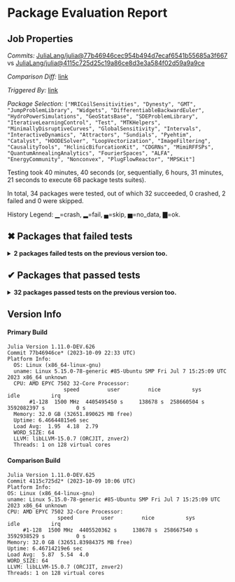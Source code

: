 # Package Evaluation Report

## Job Properties

*Commits:* [JuliaLang/julia@77b46946cec954b494d7ecaf6541b55685a3f667](https://github.com/JuliaLang/julia/commit/77b46946cec954b494d7ecaf6541b55685a3f667) vs [JuliaLang/julia@4115c725d25c19a86ce8d3e3a584f02d59a9a9ce](https://github.com/JuliaLang/julia/commit/4115c725d25c19a86ce8d3e3a584f02d59a9a9ce)

*Comparison Diff:* [link](https://github.com/JuliaLang/julia/compare/4115c725d25c19a86ce8d3e3a584f02d59a9a9ce...77b46946cec954b494d7ecaf6541b55685a3f667)

*Triggered By:* [link](https://github.com/JuliaLang/julia/pull/51590#issuecomment-1755691756)

*Package Selection:* `["MRICoilSensitivities", "Dynesty", "GMT", "JumpProblemLibrary", "Widgets", "DifferentiableBackwardEuler", "HydroPowerSimulations", "GeoStatsBase", "SDEProblemLibrary", "IterativeLearningControl", "Test", "MTKHelpers", "MinimallyDisruptiveCurves", "GlobalSensitivity", "Intervals", "InteractiveDynamics", "Attractors", "Sundials", "Pyehtim", "Catalyst", "HOODESolver", "LoopVectorization", "ImageFiltering", "CausalityTools", "HclinicBifurcationKit", "CDGRNs", "MimiRFFSPs", "QuantumAnnealingAnalytics", "FourierSpaces", "ALFA", "EnergyCommunity", "Nonconvex", "PlugFlowReactor", "MPSKit"]`

Testing took 40 minutes, 40 seconds (or, sequentially, 6 hours, 31 minutes, 21 seconds to execute 68 package tests suites).

In total, 34 packages were tested, out of which 32 succeeded, 0 crashed, 2 failed and 0 were skipped.


History Legend: ▁=crash, ▂=fail, ▄=skip, ▅=no_data, ▇=ok.

## ✖ Packages that failed tests

<details><summary><strong>2 packages failed tests on the previous version too.</strong></summary>
<p>

<details open><summary>Package has test failures (1 packages):</summary>
<p>


| Package | History (9-10 to 10-9) |
| ------- | ------- |
| [Intervals v1.10.0](https://s3.amazonaws.com/julialang-reports/nanosoldier/pkgeval/by_hash/77b4694_vs_4115c72/Intervals.primary.log) | <span class="history">▇▇▇▇▇▇▇▇▇▇▇▇▇▇▅▇▇▇▇▇▇▇▇▇▅▂▇▇▂▇</span> |

</p>
</details>

<details open><summary>Tests became inactive (1 packages):</summary>
<p>


| Package | History (9-10 to 10-9) |
| ------- | ------- |
| [Pyehtim v0.1.2](https://s3.amazonaws.com/julialang-reports/nanosoldier/pkgeval/by_hash/77b4694_vs_4115c72/Pyehtim.primary.log) | <span class="history">▇▇▂▂▂▂▂▂▇▇▇▂▇▇▅▂▇▇▂▇▂▇▂▂▅▇▇▂▇▇</span> |

</p>
</details>

</p>
</details>


## ✔ Packages that passed tests

<details><summary><strong>32 packages passed tests on the previous version too.</strong></summary>
<p>

| Package | History (9-10 to 10-9) |
| ------- | ------- |
| [Test](https://s3.amazonaws.com/julialang-reports/nanosoldier/pkgeval/by_hash/77b4694_vs_4115c72/Test.primary.log) | <span class="history">▂▂▇▂▇▇▇▂▂▂▂▇▂▇▅▂▂▇▇▇▂▂▂▂▅▂▂▂▇▇</span> |
| [LoopVectorization v0.12.165](https://s3.amazonaws.com/julialang-reports/nanosoldier/pkgeval/by_hash/77b4694_vs_4115c72/LoopVectorization.primary.log) | <span class="history">▂▂▂▇▇▇▂▂▂▂▂▂▂▂▅▇▇▂▂▇▂▂▂▇▅▂▇▂▂▂</span> |
| [ImageFiltering v0.7.8](https://s3.amazonaws.com/julialang-reports/nanosoldier/pkgeval/by_hash/77b4694_vs_4115c72/ImageFiltering.primary.log) | <span class="history">▇▇▇▇▇▇▇▇▇▇▇▇▇▇▅▇▇▇▇▇▇▇▂▇▅▇▇▇▇▇</span> |
| [Widgets v0.6.6](https://s3.amazonaws.com/julialang-reports/nanosoldier/pkgeval/by_hash/77b4694_vs_4115c72/Widgets.primary.log) | <span class="history">▇▇▇▇▇▇▇▇▇▇▇▇▇▇▅▇▇▇▇▇▇▇▇▇▅▇▇▇▇▇</span> |
| [Sundials v4.20.0](https://s3.amazonaws.com/julialang-reports/nanosoldier/pkgeval/by_hash/77b4694_vs_4115c72/Sundials.primary.log) | <span class="history">▇▇▇▇▇▇▇▇▇▇▇▇▇▇▅▂▇▂▇▇▇▇▇▇▅▇▇▇▂▇</span> |
| [GeoStatsBase v0.38.0](https://s3.amazonaws.com/julialang-reports/nanosoldier/pkgeval/by_hash/77b4694_vs_4115c72/GeoStatsBase.primary.log) | <span class="history">▇▇▂▇▇▇▇▇▇▇▇▇▇▇▅▇▇▇▇▂▇▇▇▇▅▇▇▇▇▇</span> |
| [Catalyst v13.5.0](https://s3.amazonaws.com/julialang-reports/nanosoldier/pkgeval/by_hash/77b4694_vs_4115c72/Catalyst.primary.log) | <span class="history">▂▂▂▂▂▂▂▂▂▂▂▂▂▂▅▂▂▂▂▂▂▂▂▂▅▇▇▇▂▇</span> |
| [GMT v1.6.0](https://s3.amazonaws.com/julialang-reports/nanosoldier/pkgeval/by_hash/77b4694_vs_4115c72/GMT.primary.log) | <span class="history">▇▇▁▂▇▇▇▇▇▁▇▇▇▇▅▇▇▁▇▇▁▁▇▇▅▁▇▁▇▇</span> |
| [Attractors v1.12.0](https://s3.amazonaws.com/julialang-reports/nanosoldier/pkgeval/by_hash/77b4694_vs_4115c72/Attractors.primary.log) | <span class="history">▇▇▇▇▂▂▂▂▇▂▂▇▇▇▅▂▂▂▂▂▂▂▂▇▅▂▇▇▇▇</span> |
| [GlobalSensitivity v2.3.0](https://s3.amazonaws.com/julialang-reports/nanosoldier/pkgeval/by_hash/77b4694_vs_4115c72/GlobalSensitivity.primary.log) | <span class="history">▇▇▇▇▇▇▇▇▇▇▇▇▇▇▅▂▇▇▇▇▇▇▇▇▅▂▇▇▇▇</span> |
| [Nonconvex v2.1.2](https://s3.amazonaws.com/julialang-reports/nanosoldier/pkgeval/by_hash/77b4694_vs_4115c72/Nonconvex.primary.log) | <span class="history">▇▇▇▇▇▇▇▇▇▇▇▇▇▇▅▇▇▇▇▇▇▇▇▇▅▇▇▇▂▇</span> |
| [MRICoilSensitivities v0.1.2](https://s3.amazonaws.com/julialang-reports/nanosoldier/pkgeval/by_hash/77b4694_vs_4115c72/MRICoilSensitivities.primary.log) | <span class="history">▇▇▇▇▇▇▇▇▇▇▇▇▇▇▅▇▇▇▇▇▇▇▇▂▅▂▇▇▇▇</span> |
| [Dynesty v0.3.1](https://s3.amazonaws.com/julialang-reports/nanosoldier/pkgeval/by_hash/77b4694_vs_4115c72/Dynesty.primary.log) | <span class="history">▂▇▂▂▂▂▂▇▂▂▂▇▂▂▅▂▂▂▇▇▇▂▇▇▅▇▇▂▂▂</span> |
| [InteractiveDynamics v0.22.1](https://s3.amazonaws.com/julialang-reports/nanosoldier/pkgeval/by_hash/77b4694_vs_4115c72/InteractiveDynamics.primary.log) | <span class="history">▇▇▇▇▇▇▇▇▇▇▇▇▇▂▅▂▂▂▂▂▂▂▂▂▅▂▇▇▇▇</span> |
| [DifferentiableBackwardEuler v0.1.0](https://s3.amazonaws.com/julialang-reports/nanosoldier/pkgeval/by_hash/77b4694_vs_4115c72/DifferentiableBackwardEuler.primary.log) | <span class="history">▇▇▇▇▇▇▇▇▇▇▇▇▇▇▅▇▇▇▇▇▇▇▇▇▅▇▇▇▇▇</span> |
| [PlugFlowReactor v0.1.1](https://s3.amazonaws.com/julialang-reports/nanosoldier/pkgeval/by_hash/77b4694_vs_4115c72/PlugFlowReactor.primary.log) | <span class="history">▇▇▇▇▇▇▇▇▇▇▇▇▇▇▅▂▇▇▂▇▇▇▇▇▅▇▂▇▇▇</span> |
| [SDEProblemLibrary v0.1.6](https://s3.amazonaws.com/julialang-reports/nanosoldier/pkgeval/by_hash/77b4694_vs_4115c72/SDEProblemLibrary.primary.log) | <span class="history">▇▇▇▇▇▇▇▇▇▇▇▇▇▂▅▂▇▇▇▇▇▇▇▇▅▇▇▇▂▇</span> |
| [JumpProblemLibrary v0.1.4](https://s3.amazonaws.com/julialang-reports/nanosoldier/pkgeval/by_hash/77b4694_vs_4115c72/JumpProblemLibrary.primary.log) | <span class="history">▇▇▇▇▇▇▇▇▇▇▇▇▇▇▅▇▇▇▇▂▂▇▇▇▅▇▇▇▂▇</span> |
| [IterativeLearningControl v0.1.1](https://s3.amazonaws.com/julialang-reports/nanosoldier/pkgeval/by_hash/77b4694_vs_4115c72/IterativeLearningControl.primary.log) | <span class="history">▇▇▇▇▇▇▇▇▇▇▇▇▇▂▅▂▂▂▂▂▂▂▂▂▅▂▇▇▂▇</span> |
| [MimiRFFSPs v1.1.1](https://s3.amazonaws.com/julialang-reports/nanosoldier/pkgeval/by_hash/77b4694_vs_4115c72/MimiRFFSPs.primary.log) | <span class="history">▂▂▇▇▇▂▂▇▂▇▂▂▇▂▅▂▂▂▂▂▂▇▂▇▅▇▇▂▂▂</span> |
| [MPSKit v0.9.0](https://s3.amazonaws.com/julialang-reports/nanosoldier/pkgeval/by_hash/77b4694_vs_4115c72/MPSKit.primary.log) | <span class="history">▇▇▇▇▇▇▇▇▇▇▇▂▂▂▅▂▂▇▂▂▂▇▂▂▅▇▂▇▇▂</span> |
| [ALFA v0.2.0](https://s3.amazonaws.com/julialang-reports/nanosoldier/pkgeval/by_hash/77b4694_vs_4115c72/ALFA.primary.log) | <span class="history">▇▇▇▇▇▇▇▇▇▇▇▇▇▇▅▇▇▇▇▇▇▇▇▇▅▇▇▇▂▇</span> |
| [CDGRNs v0.0.2](https://s3.amazonaws.com/julialang-reports/nanosoldier/pkgeval/by_hash/77b4694_vs_4115c72/CDGRNs.primary.log) | <span class="history">▇▇▇▇▇▇▇▇▇▇▇▇▇▇▅▇▇▇▇▇▇▇▇▇▅▇▇▇▇▇</span> |
| [HclinicBifurcationKit v0.1.0](https://s3.amazonaws.com/julialang-reports/nanosoldier/pkgeval/by_hash/77b4694_vs_4115c72/HclinicBifurcationKit.primary.log) | <span class="history">▅▅▅▅▅▅▅▅▅▅▅▅▅▅▅▅▅▇▇▇▇▇▇▇▅▂▇▇▇▇</span> |
| [QuantumAnnealingAnalytics v0.2.0](https://s3.amazonaws.com/julialang-reports/nanosoldier/pkgeval/by_hash/77b4694_vs_4115c72/QuantumAnnealingAnalytics.primary.log) | <span class="history">▇▇▇▇▇▇▇▇▇▇▇▂▇▇▅▇▂▇▇▇▇▇▂▇▅▇▇▇▇▇</span> |
| [CausalityTools v2.10.1](https://s3.amazonaws.com/julialang-reports/nanosoldier/pkgeval/by_hash/77b4694_vs_4115c72/CausalityTools.primary.log) | <span class="history">▇▇▇▇▇▇▇▇▇▇▇▇▇▇▅▇▇▂▂▇▇▂▂▇▅▇▂▇▂▇</span> |
| [HydroPowerSimulations v0.4.1](https://s3.amazonaws.com/julialang-reports/nanosoldier/pkgeval/by_hash/77b4694_vs_4115c72/HydroPowerSimulations.primary.log) | <span class="history">▇▇▇▇▇▇▇▇▇▇▇▇▇▇▅▇▇▇▂▇▂▂▇▂▅▂▂▂▂▂</span> |
| [FourierSpaces v0.2.4](https://s3.amazonaws.com/julialang-reports/nanosoldier/pkgeval/by_hash/77b4694_vs_4115c72/FourierSpaces.primary.log) | <span class="history">▇▇▇▇▇▇▇▂▇▇▇▇▇▂▅▇▇▂▇▂▇▇▇▂▅▇▂▇▇▇</span> |
| [MinimallyDisruptiveCurves v0.3.2](https://s3.amazonaws.com/julialang-reports/nanosoldier/pkgeval/by_hash/77b4694_vs_4115c72/MinimallyDisruptiveCurves.primary.log) | <span class="history">▇▇▇▇▇▇▇▇▇▇▇▇▇▇▅▇▇▇▇▇▇▂▇▇▅▇▇▇▂▇</span> |
| [HOODESolver v0.2.6](https://s3.amazonaws.com/julialang-reports/nanosoldier/pkgeval/by_hash/77b4694_vs_4115c72/HOODESolver.primary.log) | <span class="history">▇▇▇▂▇▇▇▇▇▇▇▇▇▇▅▇▇▇▇▇▂▇▂▇▅▇▂▇▇▇</span> |
| [MTKHelpers v0.2.1](https://s3.amazonaws.com/julialang-reports/nanosoldier/pkgeval/by_hash/77b4694_vs_4115c72/MTKHelpers.primary.log) | <span class="history">▅▅▅▅▅▅▅▅▅▅▅▅▇▂▅▂▂▂▂▂▂▂▂▂▅▇▇▇▂▇</span> |
| [EnergyCommunity v0.1.0](https://s3.amazonaws.com/julialang-reports/nanosoldier/pkgeval/by_hash/77b4694_vs_4115c72/EnergyCommunity.primary.log) | <span class="history">▇▇▇▇▇▇▇▇▇▇▇▇▇▇▅▇▇▇▇▇▇▇▇▇▅▇▇▇▇▂</span> |

</p>
</details>


## Version Info

#### Primary Build

```
Julia Version 1.11.0-DEV.626
Commit 77b46946ce* (2023-10-09 22:33 UTC)
Platform Info:
  OS: Linux (x86_64-linux-gnu)
  uname: Linux 5.15.0-78-generic #85-Ubuntu SMP Fri Jul 7 15:25:09 UTC 2023 x86_64 unknown
  CPU: AMD EPYC 7502 32-Core Processor: 
                  speed         user         nice          sys         idle          irq
       #1-128  1500 MHz  4405495450 s     138678 s  258660504 s  3592082397 s          0 s
  Memory: 32.0 GB (32651.890625 MB free)
  Uptime: 6.46644815e6 sec
  Load Avg:  1.95  4.18  2.79
  WORD_SIZE: 64
  LLVM: libLLVM-15.0.7 (ORCJIT, znver2)
  Threads: 1 on 128 virtual cores

```

  #### Comparison Build

  ```
Julia Version 1.11.0-DEV.625
Commit 4115c725d2* (2023-10-09 10:06 UTC)
Platform Info:
  OS: Linux (x86_64-linux-gnu)
  uname: Linux 5.15.0-78-generic #85-Ubuntu SMP Fri Jul 7 15:25:09 UTC 2023 x86_64 unknown
  CPU: AMD EPYC 7502 32-Core Processor: 
                  speed         user         nice          sys         idle          irq
       #1-128  1500 MHz  4405520362 s     138678 s  258667540 s  3592938529 s          0 s
  Memory: 32.0 GB (32651.83984375 MB free)
  Uptime: 6.46714219e6 sec
  Load Avg:  5.87  5.54  4.0
  WORD_SIZE: 64
  LLVM: libLLVM-15.0.7 (ORCJIT, znver2)
  Threads: 1 on 128 virtual cores

  ```
  <!-- Generated on 2023-10-10T12:33:32.072 -->
